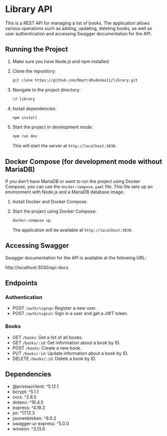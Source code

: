# Library API

This is a REST API for managing a list of books. The application allows various operations such as adding, updating, deleting books, as well as user authentication and accessing Swagger documentation for the API.

## Running the Project

1. Make sure you have Node.js and npm installed.

2. Clone the repository:

   ```bash
   git clone https://github.com/DmytroRudenko11/library.git
   ```

3. Navigate to the project directory:

   ```bash
   cd library
   ```

4. Install dependencies:

   ```bash
   npm install
   ```

5. Start the project in development mode:

   ```bash
   npm run dev
   ```

   This will start the server at `http://localhost:3030`.

## Docker Compose (for development mode without MariaDB)

If you don't have MariaDB or want to run the project using Docker Compose, you can use the `docker-compose.yaml` file. This file sets up an environment with Node.js and a MariaDB database image.

1. Install Docker and Docker Compose.

2. Start the project using Docker Compose:

   ```bash
   docker-compose up
   ```

   The application will be available at `http://localhost:3030`.

## Accessing Swagger

Swagger documentation for the API is available at the following URL:

http://localhost:3030/api-docs

## Endpoints

### Authentication

- POST `/auth/signup`: Register a new user.
- POST `/auth/signin`: Sign in a user and get a JWT token.

### Books

- GET `/books`: Get a list of all books.
- GET `/books/:id`: Get information about a book by ID.
- POST `/books`: Create a new book.
- PUT `/books/:id`: Update information about a book by ID.
- DELETE `/books/:id`: Delete a book by ID.

## Dependencies

- @prisma/client: ^5.12.1
- bcrypt: ^5.1.1
- cors: ^2.8.5
- dotenv: ^16.4.5
- express: ^4.19.2
- joi: ^17.12.3
- jsonwebtoken: ^9.0.2
- swagger-ui-express: ^5.0.0
- winston: ^3.13.0
